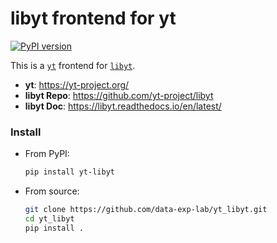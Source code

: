 # libyt frontend for yt

[![PyPI version](https://badge.fury.io/py/yt-libyt.svg)](https://badge.fury.io/py/yt-libyt)

This is a [`yt`](https://yt-project.org/) frontend for [`libyt`](https://github.com/yt-project/libyt).


* **yt**: https://yt-project.org/
* **libyt Repo**: https://github.com/yt-project/libyt
* **libyt Doc**: https://libyt.readthedocs.io/en/latest/


### Install

- From PyPI:
  ```bash
  pip install yt-libyt
  ```
- From source:
  ```bash
  git clone https://github.com/data-exp-lab/yt_libyt.git
  cd yt_libyt
  pip install .
  ```
